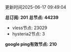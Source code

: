 更新时间2025-06-17 09:49:04

**总订阅: 201**
**总节点: 44239**
- vless节点: 23029
- hysteria2节点: 3

**google ping有效节点: 210**
